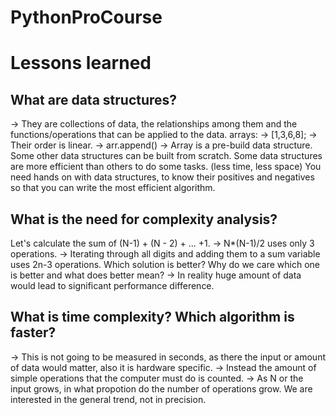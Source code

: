 # PythonProCourse

# Lessons learned
## What are data structures? 
-> They are collections of data, the relationships among them and the functions/operations that can be applied to the data.
arrays: 
    -> [1,3,6,8]; 
    -> Their order is linear. 
    -> arr.append()
    -> Array is a pre-build data structure. Some other data structures can be built from scratch.
Some data structures are more efficient than others to do some tasks. (less time, less space) You need hands on with data structures, to know their positives and negatives so that you can write the most efficient algorithm.
## What is the need for complexity analysis?
Let's calculate the sum of (N-1) + (N - 2) + ... +1.
    -> N*(N-1)/2 uses only 3 operations.
    -> Iterating through all digits and adding them to a sum variable uses 2n-3 operations.
Which solution is better? Why do we care which one is better and what does better mean?
    -> In reality huge amount of data would lead to significant performance difference.
## What is time complexity? Which algorithm is faster?
-> This is not going to be measured in seconds, as there the input or amount of data would matter, also it is hardware specific.
-> Instead the amount of simple operations that the computer must do is counted.
-> As N or the input grows, in what propotion do the number of operations grow. We are interested in the general trend, not in precision.
